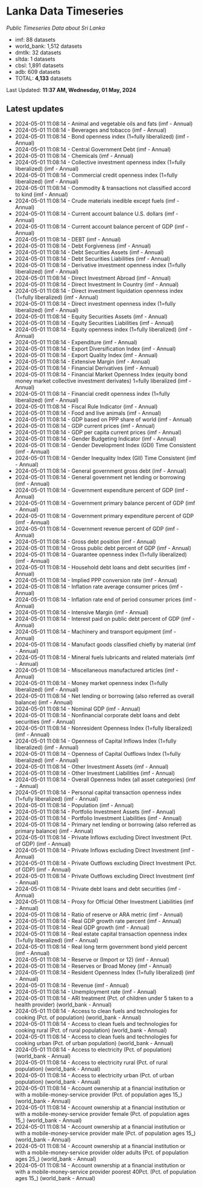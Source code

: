 # Lanka Data Timeseries
*Public Timeseries Data about Sri Lanka*

* imf: 88 datasets
* world_bank: 1,512 datasets
* dmtlk: 32 datasets
* sltda: 1 datasets
* cbsl: 1,891 datasets
* adb: 609 datasets
* TOTAL: **4,133** datasets

Last Updated: **11:37 AM, Wednesday, 01 May, 2024**

## Latest updates

* 2024-05-01 11:08:14 - Animal and vegetable oils and fats (imf - Annual)
* 2024-05-01 11:08:14 - Beverages and tobacco (imf - Annual)
* 2024-05-01 11:08:14 - Bond openness index (1=fully liberalized) (imf - Annual)
* 2024-05-01 11:08:14 - Central Government Debt (imf - Annual)
* 2024-05-01 11:08:14 - Chemicals (imf - Annual)
* 2024-05-01 11:08:14 - Collective investment openness index (1=fully liberalized) (imf - Annual)
* 2024-05-01 11:08:14 - Commercial credit openness index (1=fully liberalized) (imf - Annual)
* 2024-05-01 11:08:14 - Commodity & transactions not classified accord to kind (imf - Annual)
* 2024-05-01 11:08:14 - Crude materials inedible except fuels (imf - Annual)
* 2024-05-01 11:08:14 - Current account balance U.S. dollars (imf - Annual)
* 2024-05-01 11:08:14 - Current account balance percent of GDP (imf - Annual)
* 2024-05-01 11:08:14 - DEBT (imf - Annual)
* 2024-05-01 11:08:14 - Debt Forgiveness (imf - Annual)
* 2024-05-01 11:08:14 - Debt Securities Assets (imf - Annual)
* 2024-05-01 11:08:14 - Debt Securities Liabilities (imf - Annual)
* 2024-05-01 11:08:14 - Derivative investment openness index (1=fully liberalized) (imf - Annual)
* 2024-05-01 11:08:14 - Direct Investment Abroad (imf - Annual)
* 2024-05-01 11:08:14 - Direct Investment In Country (imf - Annual)
* 2024-05-01 11:08:14 - Direct investment liquidation openness index (1=fully liberalized) (imf - Annual)
* 2024-05-01 11:08:14 - Direct investment openness index (1=fully liberalized) (imf - Annual)
* 2024-05-01 11:08:14 - Equity Securities Assets (imf - Annual)
* 2024-05-01 11:08:14 - Equity Securities Liabilities (imf - Annual)
* 2024-05-01 11:08:14 - Equity openness index (1=fully liberalized) (imf - Annual)
* 2024-05-01 11:08:14 - Expenditure (imf - Annual)
* 2024-05-01 11:08:14 - Export Diversification Index (imf - Annual)
* 2024-05-01 11:08:14 - Export Quality Index (imf - Annual)
* 2024-05-01 11:08:14 - Extensive Margin (imf - Annual)
* 2024-05-01 11:08:14 - Financial Derivatives (imf - Annual)
* 2024-05-01 11:08:14 - Financial Market Openness Index (equity bond money market collective investment derivates) 1=fully liberalized (imf - Annual)
* 2024-05-01 11:08:14 - Financial credit openness index (1=fully liberalized) (imf - Annual)
* 2024-05-01 11:08:14 - Fiscal Rule Indicator (imf - Annual)
* 2024-05-01 11:08:14 - Food and live animals (imf - Annual)
* 2024-05-01 11:08:14 - GDP based on PPP share of world (imf - Annual)
* 2024-05-01 11:08:14 - GDP current prices (imf - Annual)
* 2024-05-01 11:08:14 - GDP per capita current prices (imf - Annual)
* 2024-05-01 11:08:14 - Gender Budgeting Indicator (imf - Annual)
* 2024-05-01 11:08:14 - Gender Development Index (GDI) Time Consistent (imf - Annual)
* 2024-05-01 11:08:14 - Gender Inequality Index (GII) Time Consistent (imf - Annual)
* 2024-05-01 11:08:14 - General government gross debt (imf - Annual)
* 2024-05-01 11:08:14 - General government net lending or borrowing (imf - Annual)
* 2024-05-01 11:08:14 - Government expenditure percent of GDP (imf - Annual)
* 2024-05-01 11:08:14 - Government primary balance percent of GDP (imf - Annual)
* 2024-05-01 11:08:14 - Government primary expenditure percent of GDP (imf - Annual)
* 2024-05-01 11:08:14 - Government revenue percent of GDP (imf - Annual)
* 2024-05-01 11:08:14 - Gross debt position (imf - Annual)
* 2024-05-01 11:08:14 - Gross public debt percent of GDP (imf - Annual)
* 2024-05-01 11:08:14 - Guarantee openness index (1=fully liberalized) (imf - Annual)
* 2024-05-01 11:08:14 - Household debt loans and debt securities (imf - Annual)
* 2024-05-01 11:08:14 - Implied PPP conversion rate (imf - Annual)
* 2024-05-01 11:08:14 - Inflation rate average consumer prices (imf - Annual)
* 2024-05-01 11:08:14 - Inflation rate end of period consumer prices (imf - Annual)
* 2024-05-01 11:08:14 - Intensive Margin (imf - Annual)
* 2024-05-01 11:08:14 - Interest paid on public debt percent of GDP (imf - Annual)
* 2024-05-01 11:08:14 - Machinery and transport equipment (imf - Annual)
* 2024-05-01 11:08:14 - Manufact goods classified chiefly by material (imf - Annual)
* 2024-05-01 11:08:14 - Mineral fuels lubricants and related materials (imf - Annual)
* 2024-05-01 11:08:14 - Miscellaneous manufactured articles (imf - Annual)
* 2024-05-01 11:08:14 - Money market openness index (1=fully liberalized) (imf - Annual)
* 2024-05-01 11:08:14 - Net lending or borrowing (also referred as overall balance) (imf - Annual)
* 2024-05-01 11:08:14 - Nominal GDP (imf - Annual)
* 2024-05-01 11:08:14 - Nonfinancial corporate debt loans and debt securities (imf - Annual)
* 2024-05-01 11:08:14 - Nonresident Openness Index (1=fully liberalized) (imf - Annual)
* 2024-05-01 11:08:14 - Openness of Capital Inflows Index (1=fully liberalized) (imf - Annual)
* 2024-05-01 11:08:14 - Openness of Capital Outflows Index (1=fully liberalized) (imf - Annual)
* 2024-05-01 11:08:14 - Other Investment Assets (imf - Annual)
* 2024-05-01 11:08:14 - Other Investment Liabilities (imf - Annual)
* 2024-05-01 11:08:14 - Overall Openness Index (all asset categories) (imf - Annual)
* 2024-05-01 11:08:14 - Personal capital transaction openness index (1=fully liberalized) (imf - Annual)
* 2024-05-01 11:08:14 - Population (imf - Annual)
* 2024-05-01 11:08:14 - Portfolio Investment Assets (imf - Annual)
* 2024-05-01 11:08:14 - Portfolio Investment Liabilities (imf - Annual)
* 2024-05-01 11:08:14 - Primary net lending or borrowing (also referred as primary balance) (imf - Annual)
* 2024-05-01 11:08:14 - Private Inflows excluding Direct Investment (Pct. of GDP) (imf - Annual)
* 2024-05-01 11:08:14 - Private Inflows excluding Direct Investment (imf - Annual)
* 2024-05-01 11:08:14 - Private Outflows excluding Direct Investment (Pct. of GDP) (imf - Annual)
* 2024-05-01 11:08:14 - Private Outflows excluding Direct Investment (imf - Annual)
* 2024-05-01 11:08:14 - Private debt loans and debt securities (imf - Annual)
* 2024-05-01 11:08:14 - Proxy for Official Other Investment Liabilities (imf - Annual)
* 2024-05-01 11:08:14 - Ratio of reserve or ARA metric (imf - Annual)
* 2024-05-01 11:08:14 - Real GDP growth rate percent (imf - Annual)
* 2024-05-01 11:08:14 - Real GDP growth (imf - Annual)
* 2024-05-01 11:08:14 - Real estate capital transaction openness index (1=fully liberalized) (imf - Annual)
* 2024-05-01 11:08:14 - Real long term government bond yield percent (imf - Annual)
* 2024-05-01 11:08:14 - Reserve or (Import or 12) (imf - Annual)
* 2024-05-01 11:08:14 - Reserves or Broad Money (imf - Annual)
* 2024-05-01 11:08:14 - Resident Openness Index (1=fully liberalized) (imf - Annual)
* 2024-05-01 11:08:14 - Revenue (imf - Annual)
* 2024-05-01 11:08:14 - Unemployment rate (imf - Annual)
* 2024-05-01 11:08:14 - ARI treatment (Pct. of children under 5 taken to a health provider) (world_bank - Annual)
* 2024-05-01 11:08:14 - Access to clean fuels and technologies for cooking (Pct. of population) (world_bank - Annual)
* 2024-05-01 11:08:14 - Access to clean fuels and technologies for cooking rural (Pct. of rural population) (world_bank - Annual)
* 2024-05-01 11:08:14 - Access to clean fuels and technologies for cooking urban (Pct. of urban population) (world_bank - Annual)
* 2024-05-01 11:08:14 - Access to electricity (Pct. of population) (world_bank - Annual)
* 2024-05-01 11:08:14 - Access to electricity rural (Pct. of rural population) (world_bank - Annual)
* 2024-05-01 11:08:14 - Access to electricity urban (Pct. of urban population) (world_bank - Annual)
* 2024-05-01 11:08:14 - Account ownership at a financial institution or with a mobile-money-service provider (Pct. of population ages 15_) (world_bank - Annual)
* 2024-05-01 11:08:14 - Account ownership at a financial institution or with a mobile-money-service provider female (Pct. of population ages 15_) (world_bank - Annual)
* 2024-05-01 11:08:14 - Account ownership at a financial institution or with a mobile-money-service provider male (Pct. of population ages 15_) (world_bank - Annual)
* 2024-05-01 11:08:14 - Account ownership at a financial institution or with a mobile-money-service provider older adults (Pct. of population ages 25_) (world_bank - Annual)
* 2024-05-01 11:08:14 - Account ownership at a financial institution or with a mobile-money-service provider poorest 40Pct. (Pct. of population ages 15_) (world_bank - Annual)